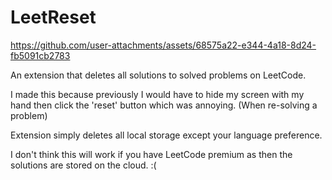 # LeetReset



https://github.com/user-attachments/assets/68575a22-e344-4a18-8d24-fb5091cb2783


An extension that deletes all solutions to solved problems on LeetCode.

I made this because previously I would have to hide my screen with my hand then click the 'reset' button which was annoying. (When re-solving a problem)

Extension simply deletes all local storage except your language preference.

I don't think this will work if you have LeetCode premium as then the solutions are stored on the cloud. :(
